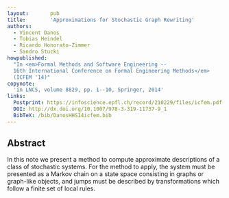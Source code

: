 ```yaml
---
layout:       pub
title:        'Approximations for Stochastic Graph Rewriting'
authors:
  - Vincent Danos
  - Tobias Heindel
  - Ricardo Honorato-Zimmer
  - Sandro Stucki
howpublished:
  "In <em>Formal Methods and Software Engineering --
  16th International Conference on Formal Engineering Methods</em>
  (ICFEM '14)"
copynote:
  'in LNCS, volume 8829, pp. 1--10, Springer, 2014'
links:
  Postprint: https://infoscience.epfl.ch/record/210229/files/icfem.pdf
  DOI: http://dx.doi.org/10.1007/978-3-319-11737-9_1
  BibTeX: /bib/DanosHHS14icfem.bib
---
```


## Abstract

In this note we present a method to compute approximate descriptions
of a class of stochastic systems.  For the method to apply, the system
must be presented as a Markov chain on a state space consisting in
graphs or graph-like objects, and jumps must be described by
transformations which follow a finite set of local rules.
